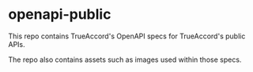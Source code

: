 # openapi-public

This repo contains TrueAccord's OpenAPI specs for TrueAccord's public APIs.

The repo also contains assets such as images used within those specs. 


